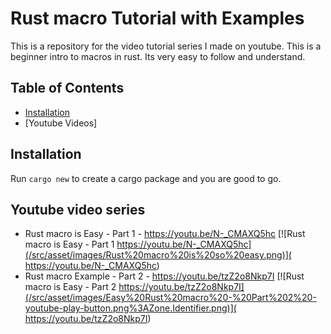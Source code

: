 # Rust macro Tutorial with Examples

This is a repository for the video tutorial series I made on youtube.
This is a beginner intro to macros in rust. Its very easy to follow and understand.

## Table of Contents

- [Installation](#installation)
- [Youtube Videos]

## Installation

Run ```cargo new``` to create a cargo package and you are good to go.

## Youtube video series
- Rust macro is Easy - Part 1 -  https://youtu.be/N-_CMAXQ5hc [![Rust macro is Easy - Part 1 https://youtu.be/N-_CMAXQ5hc](/src/asset/images/Rust%20macro%20is%20so%20easy.png)]( https://youtu.be/N-_CMAXQ5hc)
- Rust macro Example - Part 2 - https://youtu.be/tzZ2o8Nkp7I [![Rust macro is Easy - Part 2 https://youtu.be/tzZ2o8Nkp7I](/src/asset/images/Easy%20Rust%20macro%20-%20Part%202%20-youtube-play-button.png%3AZone.Identifier.png)]( https://youtu.be/tzZ2o8Nkp7I)
